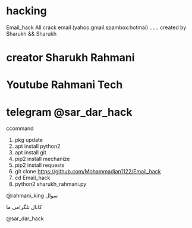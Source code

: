 # hacking

 Email_hack
All crack email (yahoo:gmail:spambox:hotmai)    ......  created by Sharukh &amp;&amp; Sharukh
# creator Sharukh Rahmani 
# Youtube Rahmani Tech
# telegram @sar_dar_hack

</s></s>
c</s></s>command

1.  pkg update
2.  apt install python2 
3.  apt install git 
4.  pip2 install mechanize 
5.  pip2 install requests 
6.  git clone https://github.com/Mohammadjan1122/Email_hack 
7.  cd Email_hack 
8.  python2 sharukh_rahmani.py

@rahmani_king  سوال

کانال تلگرامی ما

@sar_dar_hack
